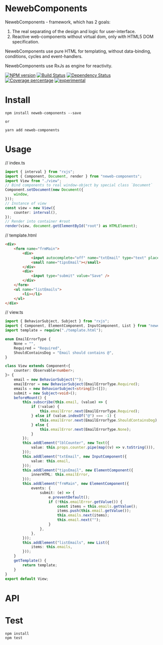 # NewebComponents

NewebComponents - framework, which has 2 goals:

1. The real separating of the design and logic for user-interface.
2. Reactive web-components without virtual dom, only with HTML5 DOM specification.

NewebComponents use pure HTML for templating, without data-binding, conditions, cycles and event-handlers.

NewebComponents use RxJs as engine for reactivity.

[![NPM version][npm-image]][npm-url] [![Build Status][travis-image]][travis-url] [![Dependency Status][daviddm-image]][daviddm-url] [![Coverage percentage][coveralls-image]][coveralls-url]
[![experimental](http://badges.github.io/stability-badges/dist/experimental.svg)](http://github.com/badges/stability-badges)

# Install

    npm install neweb-components --save

    or

    yarn add neweb-components

# Usage

// index.ts

```typescript
import { interval } from "rxjs";
import { Component, Document, render } from "neweb-components";
import View from "./view";
// Bind components to real window-object by special class `Document`
Component.setDocument(new Document({
    window,
}));
// Instance of view
const view = new View({
    counter: interval(),
});
// Render into container #root
render(view, document.getElementById("root") as HTMLElement);
```

// template.html

```html
<div>
    <form name="frmMain">
        <div>
            <input autocomplete="off" name="txtEmail" type="text" placeholder="Type email" />
            <small name="tipsEmail"></small>
        </div>
        <div>
            <input type="submit" value="Save" />
        </div>
    </form>
    <ul name="listEmails">
        <li></li>
    </ul>
</div>
```

// view.ts

```typescript
import { BehaviorSubject, Subject } from "rxjs";
import { Component, ElementComponent, InputComponent, List } from "neweb-components";
import template = require("./template.html");

enum EmailErrorType {
    None = "",
    Required = "Required",
    ShouldContainsDog = "Email should contains @",
}

class View extends Component<{
    counter: Observable<number>;
}> {
    email = new BehaviorSubject("");
    emailError = new BehaviorSubject(EmailErrorType.Required);
    emails = new BehaviorSubject<string[]>([]);
    submit = new Subject<void>();
    beforeMount() {
        this.subscribe(this.email, (value) => {
            if (!value) {
                this.emailError.next(EmailErrorType.Required);
            } else if (value.indexOf("@") === -1) {
                this.emailError.next(EmailErrorType.ShouldContainsDog);
            } else {
                this.emailError.next(EmailErrorType.None);
            }
        });
        this.addElement("lblCounter", new Text({
            value: this.props.counter.pipe(map((v) => v.toString())),
        }));
        this.addElement("txtEmail", new InputComponent({
            value: this.email,
        }));
        this.addElement("tipsEmail", new ElementComponent({
            innerHTML: this.emailError,
        }));
        this.addElement("frmMain", new ElementComponent({
            events: {
                submit: (e) => {
                    e.preventDefault();
                    if (!this.emailError.getValue()) {
                        const items = this.emails.getValue();
                        items.push(this.email.getValue());
                        this.emails.next(items);
                        this.email.next("");
                    }
                },
            },
        }));
        this.addElement("listEmails", new List({
            items: this.emails,
        }));
    }
    getTemplate() {
        return template;
    }
}
export default View;

```

# API



# Test

    npm install
    npm test

[npm-image]: https://badge.fury.io/js/neweb-components.svg
[npm-url]: https://npmjs.org/package/neweb-components
[travis-image]: https://travis-ci.org/newebio/neweb-components.svg?branch=master
[travis-url]: https://travis-ci.org/newebio/neweb-components
[daviddm-image]: https://david-dm.org/newebio/neweb-components.svg?theme=shields.io
[daviddm-url]: https://david-dm.org/newebio/neweb-components
[coveralls-image]: https://coveralls.io/repos/newebio/neweb-components/badge.svg
[coveralls-url]: https://coveralls.io/r/newebio/neweb-components